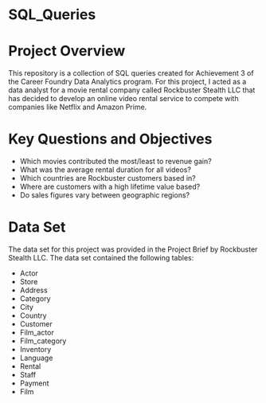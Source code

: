 # SQL_Queries

# Project Overview
This repository is a collection of SQL queries created for Achievement 3 of the Career Foundry Data Analytics program. For this project, I acted as a data analyst for a movie rental company called Rockbuster Stealth LLC that has decided to develop an online video rental service to compete with companies like Netflix and Amazon Prime. 

# Key Questions and Objectives
- Which movies contributed the most/least to revenue gain?
- What was the average rental duration for all videos?
- Which countries are Rockbuster customers based in?
- Where are customers with a high lifetime value based?
- Do sales figures vary between geographic regions?

# Data Set
The data set for this project was provided in the Project Brief by Rockbuster Stealth LLC. The data set contained the following tables:
- Actor
- Store
- Address
- Category
- City
- Country
- Customer
- Film_actor
- Film_category
- Inventory
- Language
- Rental
- Staff
- Payment
- Film
